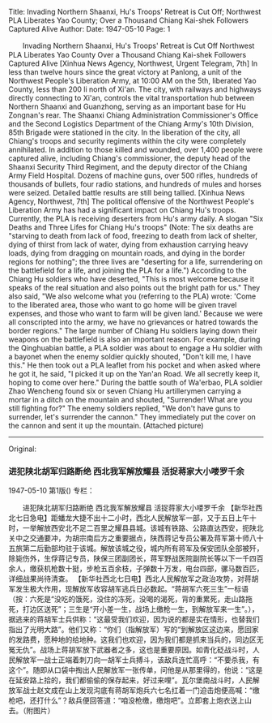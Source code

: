 Title: Invading Northern Shaanxi, Hu's Troops' Retreat is Cut Off; Northwest PLA Liberates Yao County; Over a Thousand Chiang Kai-shek Followers Captured Alive
Author:
Date: 1947-05-10
Page: 1

　　Invading Northern Shaanxi, Hu's Troops' Retreat is Cut Off
    Northwest PLA Liberates Yao County
    Over a Thousand Chiang Kai-shek Followers Captured Alive
    [Xinhua News Agency, Northwest, Urgent Telegram, 7th] In less than twelve hours since the great victory at Panlong, a unit of the Northwest People's Liberation Army, at 10:00 AM on the 5th, liberated Yao County, less than 200 li north of Xi'an. The city, with railways and highways directly connecting to Xi'an, controls the vital transportation hub between Northern Shaanxi and Guanzhong, serving as an important base for Hu Zongnan's rear. The Shaanxi Chiang Administration Commissioner's Office and the Second Logistics Department of the Chiang Army's 10th Division, 85th Brigade were stationed in the city. In the liberation of the city, all Chiang's troops and security regiments within the city were completely annihilated. In addition to those killed and wounded, over 1,400 people were captured alive, including Chiang's commissioner, the deputy head of the Shaanxi Security Third Regiment, and the deputy director of the Chiang Army Field Hospital. Dozens of machine guns, over 500 rifles, hundreds of thousands of bullets, four radio stations, and hundreds of mules and horses were seized. Detailed battle results are still being tallied.
    [Xinhua News Agency, Northwest, 7th] The political offensive of the Northwest People's Liberation Army has had a significant impact on Chiang Hu's troops. Currently, the PLA is receiving deserters from Hu's army daily. A slogan "Six Deaths and Three Lifes for Chiang Hu's troops" (Note: The six deaths are "starving to death from lack of food, freezing to death from lack of shelter, dying of thirst from lack of water, dying from exhaustion carrying heavy loads, dying from dragging on mountain roads, and dying in the border regions for nothing"; the three lives are "deserting for a life, surrendering on the battlefield for a life, and joining the PLA for a life.") According to the Chiang Hu soldiers who have deserted, "This is most welcome because it speaks of the real situation and also points out the bright path for us." They also said, "We also welcome what you (referring to the PLA) wrote: 'Come to the liberated area, those who want to go home will be given travel expenses, and those who want to farm will be given land.' Because we were all conscripted into the army, we have no grievances or hatred towards the border regions." The large number of Chiang Hu soldiers laying down their weapons on the battlefield is also an important reason. For example, during the Qinghuabian battle, a PLA soldier was about to engage a Hu soldier with a bayonet when the enemy soldier quickly shouted, "Don't kill me, I have this." He then took out a PLA leaflet from his pocket and when asked where he got it, he said, "I picked it up on the Yan'an Road. We all secretly keep it, hoping to come over here." During the battle south of Wa'erbao, PLA soldier Zhao Wencheng found six or seven Chiang Hu artillerymen carrying a mortar in a ditch on the mountain and shouted, "Surrender! What are you still fighting for?" The enemy soldiers replied, "We don't have guns to surrender, let's surrender the cannon." They immediately put the cover on the cannon and sent it up the mountain. (Attached picture)



<hr /> 

Original: 


### 进犯陕北胡军归路断绝  西北我军解放耀县  活捉蒋家大小喽罗千余

1947-05-10
第1版()
专栏：

　　进犯陕北胡军归路断绝
    西北我军解放耀县
    活捉蒋家大小喽罗千余
    【新华社西北七日急电】距蟠龙大捷不出十二小时，西北人民解放军一部，又于五日上午十时，一举解放西安北不足二百里之耀县县城。该城有铁路、公路直达西安，扼陕北关中之交通要冲，为胡宗南后方之重要据点，陕西蒋记专员公署及蒋军第十师八十五旅第二后勤部均驻于该城。解放该城之役，城内所有蒋军及保安团队全部被歼，除毙伤外，生俘蒋记专员，陕保三团副团长，蒋军野战医院副院长等以下一千四百余人，缴获机枪数十挺，步枪五百余枝，子弹数十万发，电台四部，骡马数百匹，详细战果尚待清查。
    【新华社西北七日电】西北人民解放军之政治攻势，对蒋胡军发生极大作用，现解放军收容胡军逃兵日必数起。“蒋胡军六死三生”一标语（按：六死是“没吃的饿死，没住的冻死，没喝的渴死，背的重累死，走山路拖死，打边区送死”；三生是“开小差一生，战场上缴枪一生，到解放军来一生”。），据逃来的蒋胡军士兵供称：“这最受我们欢迎，因为说的都是实在情形，也替我们指出了光明大路”。他们又称：“你们（指解放军）写的“到解放区这边来，愿回家的发路费，愿种地的给地种。这我们也欢迎，因为我们都是抓来当兵的，同边区无冤无仇”。战场上蒋胡军放下武器者之多，这也是重要原因。如青化砭战斗时，人民解放军一战士正端着刺刀向一胡军士兵搏斗，该敌兵连忙高呼：“不要杀我，有这个”。随即从口袋中掏出人民解放军一张传单，问他是从那里得的，他说：“这是在延安路上拾的，我们都偷偷的保存起来，好过来哩”。瓦尔堡南战斗时，人民解放军战士赵文成在山上发现沟底有蒋胡军炮兵六七名扛着一门迫击炮便高喊：“缴枪吧，还打什么”？敌兵便回答道：“咱没枪缴，缴炮吧”。立即套上炮衣送上山去。（附图片）
